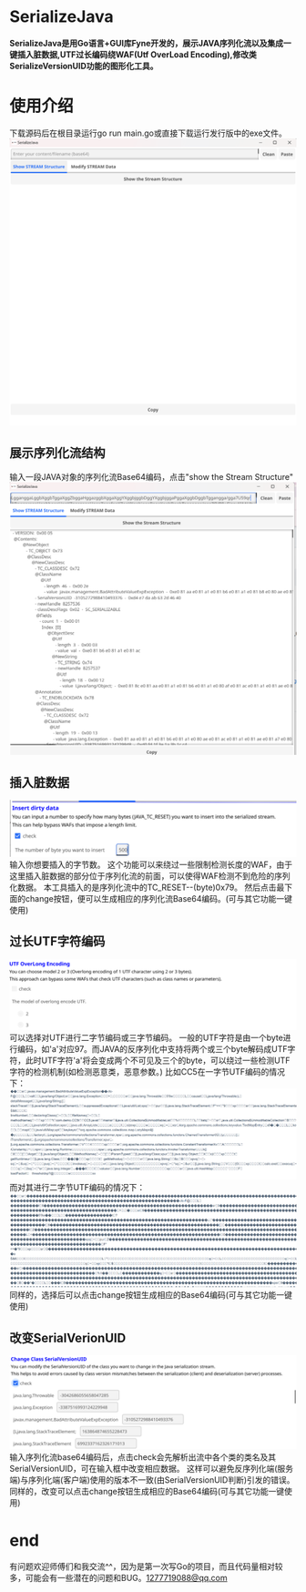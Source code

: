 # SerializeJava
**SerializeJava是用Go语言+GUI库Fyne开发的，展示JAVA序列化流以及集成一键插入脏数据,UTF过长编码绕WAF(Utf OverLoad Encoding),修改类SerializeVersionUID功能的图形化工具。**
# 使用介绍
下载源码后在根目录运行go run main.go或直接下载运行发行版中的exe文件。
![alt text](image.png)
## 展示序列化流结构
输入一段JAVA对象的序列化流Base64编码，点击"show the Stream Structure"
![alt text](image-1.png)
## 插入脏数据
![alt text](image-2.png)
输入你想要插入的字节数。
这个功能可以来绕过一些限制检测长度的WAF，由于这里插入脏数据的部分位于序列化流的前面，可以使得WAF检测不到危险的序列化数据。
本工具插入的是序列化流中的TC_RESET--(byte)0x79。
然后点击最下面的change按钮，便可以生成相应的序列化流Base64编码。(可与其它功能一键使用)
## 过长UTF字符编码
![alt text](image-3.png)
可以选择对UTF进行二字节编码或三字节编码。
一般的UTF字符是由一个byte进行编码，如'a'对应97。而JAVA的反序列化中支持将两个或三个byte解码成UTF字符，此时UTF字符'a'将会变成两个不可见及三个的byte，可以绕过一些检测UTF字符的检测机制(如检测恶意类，恶意参数。)
比如CC5在一字节UTF编码的情况下：
![alt text](image-4.png)
而对其进行二字节UTF编码的情况下：
![alt text](image-5.png)
同样的，选择后可以点击change按钮生成相应的Base64编码(可与其它功能一键使用)
## 改变SerialVerionUID
![alt text](image-6.png)
输入序列化流base64编码后，点击check会先解析出流中各个类的类名及其SerialVersionUID，可在输入框中改变相应数据。
这样可以避免反序列化端(服务端)与序列化端(客户端)使用的版本不一致(由SerialVersionUID判断)引发的错误。
同样的，改变可以点击change按钮生成相应的Base64编码(可与其它功能一键使用)
# end
有问题欢迎师傅们和我交流^^，因为是第一次写Go的项目，而且代码量相对较多，可能会有一些潜在的问题和BUG。1277719088@qq.com
